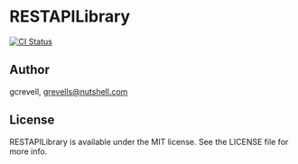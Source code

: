 # RESTAPILibrary

[![CI Status](http://img.shields.io/travis/gcrevell/RESTAPILibrary.svg?style=flat)](https://travis-ci.org/gcrevell/RESTAPILibrary)
<!--
[![Version](https://img.shields.io/cocoapods/v/RESTAPILibrary.svg?style=flat)](http://cocoapods.org/pods/RESTAPILibrary)
[![License](https://img.shields.io/cocoapods/l/RESTAPILibrary.svg?style=flat)](http://cocoapods.org/pods/RESTAPILibrary)
[![Platform](https://img.shields.io/cocoapods/p/RESTAPILibrary.svg?style=flat)](http://cocoapods.org/pods/RESTAPILibrary)

## Example

To run the example project, clone the repo, and run `pod install` from the Example directory first.

## Requirements

## Installation

RESTAPILibrary is available through [CocoaPods](http://cocoapods.org). To install
it, simply add the following line to your Podfile:

```ruby
pod 'RESTAPILibrary'
```
-->

## Author

gcrevell, grevells@nutshell.com

## License

RESTAPILibrary is available under the MIT license. See the LICENSE file for more info.
